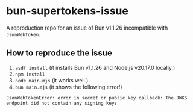 # bun-supertokens-issue

A reproduction repo for an issue of Bun v1.1.26 incompatible with `JsonWebToken`.

## How to reproduce the issue
1. `asdf install` (it installs Bun v1.1.26 and Node.js v20.17.0 locally.)
2. `npm install`
3. `node main.mjs` (it works well.)
4. `bun main.mjs` (it shows the following error!)

```
JsonWebTokenError: error in secret or public key callback: The JWKS endpoint did not contain any signing keys
```
